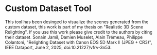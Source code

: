 # Custom Dataset Tool
This tool has been desinged to visualize the scenes generated from the custom dataset, this work is part of my thesis on "Realistic 3D Scene Relighting". If you use this work please give credit to the authors by citing their dataset.
Sonain Jamil, Damien Muselet, Alain Trémeau, Philippe Colantoni, "Relighting Dataset with Canon EOS 5D Mark II (JPEG + CR3)", IEEE Dataport, June 2, 2025, doi:10.21227/vfrv-3n53.
